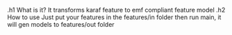 .h1 What is it?
It transforms karaf feature to emf compliant feature model
.h2 How to use
Just put your features in the features/in folder then run main, it will gen models to features/out folder